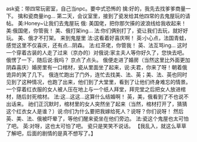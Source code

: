 ask瓷：带四常玩密室，自己当npc。要中式恐怖的
擒:好的，我先去找爹爹商量一下。
擒和瓷商量ing…
第二天，会议室里，接到了瓷发给其他四常的去鬼屋玩的请帖。
美:Honey~让我们去鬼屋玩
俄: 美国佬，把你那欠揍的波浪线给我收起来！
美:俄国佬，你管我！
美、俄打架ing…
法:你们俩别打了，瓷让我们去玩，就好好玩。
美、俄才不打架。
来到鬼屋里
法:这看着好喜庆啊！
英:小心点，法国青蛙，感觉这里不仅喜庆，还有点…阴森。
法:红茶佬，你管我！
英、法互骂ing…
这时一个穿着古装的人走了过来（京办的）对俄说:家主夫人等你好久了，您快去吧。
俄愣了一下，随后说:我吗？
京点了点头。
俄便走进了婚房（当然这里比外面更加阴森喜庆）婚房里有一口棺材，瓷从里面坐了起来，说:夫君，你来了呀！朝着俄诡异的笑了几下。
俄连忙跑出了门外，连忙去找美、法、英；美、法、英也同时见到了这种情况，也跑了出来，他们到了大堂里，看到了让他们终身难忘的情景。
一个穿着红衣服的女人被人压在地上与一个纸人拜堂，拜完堂之后把女人放进棺材，随后封死棺材。
法:这…这这…这算什么结婚啊！
英，美，俄看到了不也说不出话来。
祂们正沉默时，棺材里的女人突然坐了起来（当然，棺材打开了，猜猜这个红衣女人是谁？）说:你们为什么要把我嫁给死人？说呀？你们说呀！
然后英、美、法、俄被吓晕了，等他们醒来瓷坐在他们旁边。
法:瓷这个鬼屋也太可怕了吧。
英:对呀，这也太可怕了吧。
瓷只是笑笑不说话。
【我乱入，就这么草草了解吧，后面的剧情的是真不想写了。】